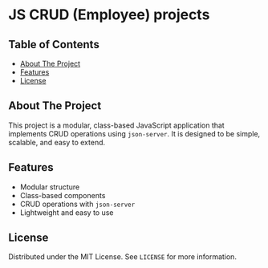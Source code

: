 # JS CRUD (Employee) projects

## Table of Contents
- [About The Project](#about-the-project)
- [Features](#features)
- [License](#license)

## About The Project

This project is a modular, class-based JavaScript application that implements CRUD operations using `json-server`. It is designed to be simple, scalable, and easy to extend.

## Features
- Modular structure
- Class-based components
- CRUD operations with `json-server`
- Lightweight and easy to use

## License

Distributed under the MIT License. See `LICENSE` for more information.

